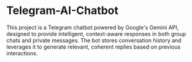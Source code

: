 # Telegram-AI-Chatbot
This project is a Telegram chatbot powered by Google's Gemini API, designed to provide intelligent, context-aware responses in both group chats and private messages. The bot stores conversation history and leverages it to generate relevant, coherent replies based on previous interactions.
